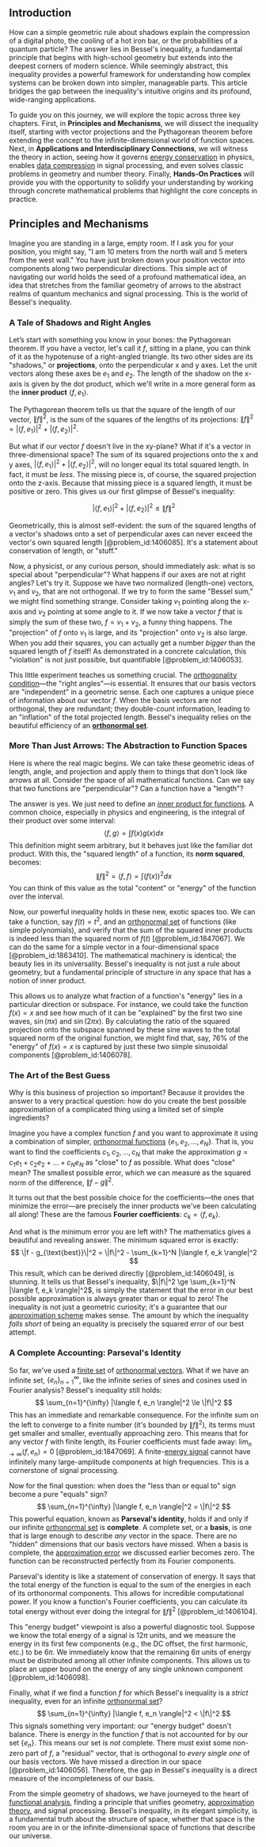 ## Introduction
How can a simple geometric rule about shadows explain the compression of a digital photo, the cooling of a hot iron bar, or the probabilities of a quantum particle? The answer lies in Bessel's inequality, a fundamental principle that begins with high-school geometry but extends into the deepest corners of modern science. While seemingly abstract, this inequality provides a powerful framework for understanding how complex systems can be broken down into simpler, manageable parts. This article bridges the gap between the inequality's intuitive origins and its profound, wide-ranging applications.

To guide you on this journey, we will explore the topic across three key chapters. First, in **Principles and Mechanisms**, we will dissect the inequality itself, starting with vector projections and the Pythagorean theorem before extending the concept to the infinite-dimensional world of function spaces. Next, in **Applications and Interdisciplinary Connections**, we will witness the theory in action, seeing how it governs [energy conservation](@article_id:146481) in physics, enables [data compression](@article_id:137206) in signal processing, and even solves classic problems in geometry and number theory. Finally, **Hands-On Practices** will provide you with the opportunity to solidify your understanding by working through concrete mathematical problems that highlight the core concepts in practice.

## Principles and Mechanisms

Imagine you are standing in a large, empty room. If I ask you for your position, you might say, "I am 10 meters from the north wall and 5 meters from the west wall." You have just broken down your position vector into components along two perpendicular directions. This simple act of navigating our world holds the seed of a profound mathematical idea, an idea that stretches from the familiar geometry of arrows to the abstract realms of quantum mechanics and signal processing. This is the world of Bessel's inequality.

### A Tale of Shadows and Right Angles

Let’s start with something you know in your bones: the Pythagorean theorem. If you have a vector, let's call it $f$, sitting in a plane, you can think of it as the hypotenuse of a right-angled triangle. Its two other sides are its "shadows," or **projections**, onto the perpendicular x and y axes. Let the unit vectors along these axes be $e_1$ and $e_2$. The length of the shadow on the x-axis is given by the dot product, which we'll write in a more general form as the **inner product** $\langle f, e_1 \rangle$.

The Pythagorean theorem tells us that the square of the length of our vector, $\|f\|^2$, is the sum of the squares of the lengths of its projections: $\|f\|^2 = |\langle f, e_1 \rangle|^2 + |\langle f, e_2 \rangle|^2$.

But what if our vector $f$ doesn't live in the xy-plane? What if it's a vector in three-dimensional space? The sum of its squared projections onto the x and y axes, $|\langle f, e_1 \rangle|^2 + |\langle f, e_2 \rangle|^2$, will no longer equal its total squared length. In fact, it must be *less*. The missing piece is, of course, the squared projection onto the z-axis. Because that missing piece is a squared length, it must be positive or zero. This gives us our first glimpse of Bessel's inequality:

$$
|\langle f, e_1 \rangle|^2 + |\langle f, e_2 \rangle|^2 \le \|f\|^2
$$

Geometrically, this is almost self-evident: the sum of the squared lengths of a vector's shadows onto a set of perpendicular axes can never exceed the vector's own squared length [@problem_id:1406085]. It's a statement about conservation of length, or "stuff."

Now, a physicist, or any curious person, should immediately ask: what is so special about "perpendicular"? What happens if our axes are not at right angles? Let's try it. Suppose we have two normalized (length-one) vectors, $v_1$ and $v_2$, that are not orthogonal. If we try to form the same "Bessel sum," we might find something strange. Consider taking $v_1$ pointing along the x-axis and $v_2$ pointing at some angle to it. If we now take a vector $f$ that is simply the sum of these two, $f = v_1 + v_2$, a funny thing happens. The "projection" of $f$ onto $v_1$ is large, and its "projection" onto $v_2$ is also large. When you add their squares, you can actually get a number *bigger* than the squared length of $f$ itself! As demonstrated in a concrete calculation, this "violation" is not just possible, but quantifiable [@problem_id:1406053].

This little experiment teaches us something crucial. The [orthogonality condition](@article_id:168411)—the "right angles"—is essential. It ensures that our basis vectors are "independent" in a geometric sense. Each one captures a unique piece of information about our vector $f$. When the basis vectors are not orthogonal, they are redundant; they double-count information, leading to an "inflation" of the total projected length. Bessel's inequality relies on the beautiful efficiency of an **[orthonormal set](@article_id:270600)**.

### More Than Just Arrows: The Abstraction to Function Spaces

Here is where the real magic begins. We can take these geometric ideas of length, angle, and projection and apply them to things that don't look like arrows at all. Consider the space of all mathematical functions. Can we say that two functions are "perpendicular"? Can a function have a "length"?

The answer is yes. We just need to define an [inner product for functions](@article_id:175813). A common choice, especially in physics and engineering, is the integral of their product over some interval:
$$
\langle f, g \rangle = \int f(x)g(x) dx
$$
This definition might seem arbitrary, but it behaves just like the familiar dot product. With this, the "squared length" of a function, its **norm squared**, becomes:
$$
\|f\|^2 = \langle f, f \rangle = \int (f(x))^2 dx
$$
You can think of this value as the total "content" or "energy" of the function over the interval.

Now, our powerful inequality holds in these new, exotic spaces too. We can take a function, say $f(t) = t^2$, and an [orthonormal set](@article_id:270600) of functions (like simple polynomials), and verify that the sum of the squared inner products is indeed less than the squared norm of $f(t)$ [@problem_id:1847067]. We can do the same for a simple vector in a four-dimensional space [@problem_id:1863410]. The mathematical machinery is identical; the beauty lies in its universality. Bessel's inequality is not just a rule about geometry, but a fundamental principle of structure in any space that has a notion of inner product.

This allows us to analyze what fraction of a function's "energy" lies in a particular direction or subspace. For instance, we could take the function $f(x)=x$ and see how much of it can be "explained" by the first two sine waves, $\sin(\pi x)$ and $\sin(2\pi x)$. By calculating the ratio of the squared projection onto the subspace spanned by these sine waves to the total squared norm of the original function, we might find that, say, 76% of the "energy" of $f(x)=x$ is captured by just these two simple sinusoidal components [@problem_id:1406078].

### The Art of the Best Guess

Why is this business of projection so important? Because it provides the answer to a very practical question: how do you create the best possible approximation of a complicated thing using a limited set of simple ingredients?

Imagine you have a complex function $f$ and you want to approximate it using a combination of simpler, [orthonormal functions](@article_id:184207) $\{e_1, e_2, \dots, e_N\}$. That is, you want to find the coefficients $c_1, c_2, \dots, c_N$ that make the approximation $g = c_1 e_1 + c_2 e_2 + \dots + c_N e_N$ as "close" to $f$ as possible. What does "close" mean? The smallest possible error, which we can measure as the squared norm of the difference, $\|f - g\|^2$.

It turns out that the best possible choice for the coefficients—the ones that minimize the error—are precisely the inner products we've been calculating all along! These are the famous **Fourier coefficients**: $c_k = \langle f, e_k \rangle$.

And what is the minimum error you are left with? The mathematics gives a beautiful and revealing answer. The minimum squared error is exactly:
$$
\|f - g_{\text{best}}\|^2 = \|f\|^2 - \sum_{k=1}^N |\langle f, e_k \rangle|^2
$$
This result, which can be derived directly [@problem_id:1406049], is stunning. It tells us that Bessel's inequality, $\|f\|^2 \ge \sum_{k=1}^N |\langle f, e_k \rangle|^2$, is simply the statement that the error in our best possible approximation is always greater than or equal to zero! The inequality is not just a geometric curiosity; it's a guarantee that our [approximation scheme](@article_id:266957) makes sense. The amount by which the inequality *falls short* of being an equality is precisely the squared error of our best attempt.

### A Complete Accounting: Parseval's Identity

So far, we've used a [finite set](@article_id:151753) of [orthonormal vectors](@article_id:151567). What if we have an infinite set, $\{e_n\}_{n=1}^{\infty}$, like the infinite series of sines and cosines used in Fourier analysis? Bessel's inequality still holds:
$$
\sum_{n=1}^{\infty} |\langle f, e_n \rangle|^2 \le \|f\|^2
$$
This has an immediate and remarkable consequence. For the infinite sum on the left to converge to a finite number (it's bounded by $\|f\|^2$), its terms must get smaller and smaller, eventually approaching zero. This means that for any vector $f$ with finite length, its Fourier coefficients must fade away: $\lim_{n \to \infty} \langle f, e_n \rangle = 0$ [@problem_id:1847069]. A finite-[energy signal](@article_id:273260) cannot have infinitely many large-amplitude components at high frequencies. This is a cornerstone of signal processing.

Now for the final question: when does the "less than or equal to" sign become a pure "equals" sign?
$$
\sum_{n=1}^{\infty} |\langle f, e_n \rangle|^2 = \|f\|^2
$$
This powerful equation, known as **Parseval's identity**, holds if and only if our infinite [orthonormal set](@article_id:270600) is **complete**. A complete set, or a **basis**, is one that is large enough to describe *any* vector in the space. There are no "hidden" dimensions that our basis vectors have missed. When a basis is complete, the [approximation error](@article_id:137771) we discussed earlier becomes zero. The function can be reconstructed perfectly from its Fourier components.

Parseval's identity is like a statement of conservation of energy. It says that the total energy of the function is equal to the sum of the energies in each of its orthonormal components. This allows for incredible computational power. If you know a function's Fourier coefficients, you can calculate its total energy without ever doing the integral for $\|f\|^2$ [@problem_id:1406104].

This "energy budget" viewpoint is also a powerful diagnostic tool. Suppose we know the total energy of a signal is $12\pi$ units, and we measure the energy in its first few components (e.g., the DC offset, the first harmonic, etc.) to be $6\pi$. We immediately know that the remaining $6\pi$ units of energy must be distributed among all other infinite components. This allows us to place an upper bound on the energy of any single unknown component [@problem_id:1406098].

Finally, what if we find a function $f$ for which Bessel's inequality is a *strict* inequality, even for an infinite [orthonormal set](@article_id:270600)?
$$
\sum_{n=1}^{\infty} |\langle f, e_n \rangle|^2 < \|f\|^2
$$
This signals something very important: our "energy budget" doesn't balance. There is energy in the function $f$ that is not accounted for by our set $\{e_n\}$. This means our set is *not* complete. There must exist some non-zero part of $f$, a "residual" vector, that is orthogonal to *every single one* of our basis vectors. We have missed a direction in our space [@problem_id:1406056]. Therefore, the gap in Bessel's inequality is a direct measure of the incompleteness of our basis.

From the simple geometry of shadows, we have journeyed to the heart of [functional analysis](@article_id:145726), finding a principle that unifies geometry, [approximation theory](@article_id:138042), and signal processing. Bessel's inequality, in its elegant simplicity, is a fundamental truth about the structure of space, whether that space is the room you are in or the infinite-dimensional space of functions that describe our universe.